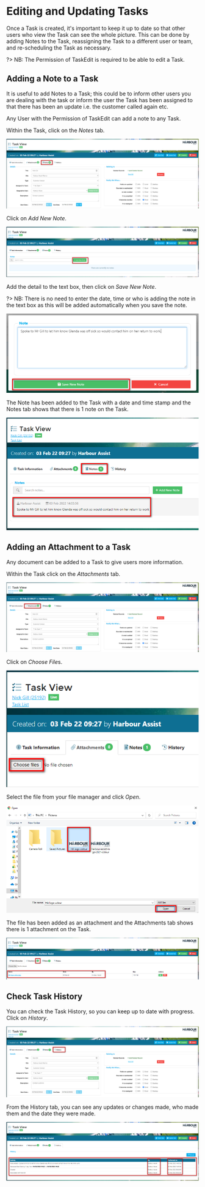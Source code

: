 # Editing and Updating Tasks

Once a Task is created, it's important to keep it up to date so that other users who view the Task can see the whole picture.  This can be done by adding Notes to the Task, reassigning the Task to a different user or team, and re-scheduling the Task as necessary.

?> NB: The Permission of TaskEdit is required to be able to edit a Task.

## Adding a Note to a Task

It is useful to add Notes to a Task; this could be to inform other users you are dealing with the task or inform the user the Task has been assigned to that there has been an update i.e. the customer called again etc.

Any User with the Permission of TaskEdit can add a note to any Task.

Within the Task, click on the *Notes* tab.

![image-20220203140202638](image-20220203140202638.png)

Click on *Add New Note*.

![image-20220203140239716](image-20220203140239716.png)

Add the detail to the text box, then click on *Save New Note*.

?> NB: There is no need to enter the date, time or who is adding the note in the text box as this will be added automatically when you save the note.

![image-20211004151849135](image-20211004151849135.png)

The Note has been added to the Task with a date and time stamp and the Notes tab shows that there is 1 note on the Task.

![image-20220203140452238](image-20220203140452238.png)

## Adding an Attachment to a Task

Any document can be added to a Task to give users more information.

Within the Task click on the *Attachments* tab.

![image-20220203140941780](image-20220203140941780.png)

Click on *Choose File*s.

![image-20220203141027296](image-20220203141027296.png)

Select the file from your file manager and click *Open*.

![image-20220203141511283](image-20220203141511283.png)

The file has been added as an attachment and the Attachments tab shows there is 1 attachment on the Task.

![image-20220203141602559](image-20220203141602559.png)

## Check Task History

You can check the Task History, so you can keep up to date with progress. Click on *History*.

 ![image-20220203142110214](image-20220203142110214.png)

From the History tab, you can see any updates or changes made, who made them and the date they were made.

![image-20220203150025417](image-20220203150025417.png)
